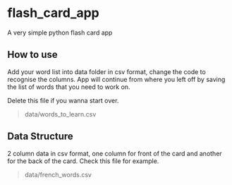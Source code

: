 # flash_card_app
A very simple python flash card app

## How to use

Add your word list into data folder in csv format, change the code to recognise the columns. App will continue from where you left off by saving the list of words that you need to work on. 

Delete this file if you wanna start over.
> data/words_to_learn.csv

## Data Structure

2 column data in csv format, one column for front of the card and another for the back of the card. Check this file for example.

> data/french_words.csv
